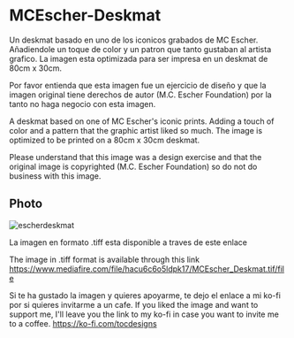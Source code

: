 # MCEscher-Deskmat  

Un deskmat basado en uno de los iconicos grabados de MC Escher. Añadiendole un toque de color y un patron que tanto gustaban al artista grafico. La imagen esta optimizada para ser impresa en un deskmat de 80cm x 30cm.

Por favor entienda que esta imagen fue un ejercicio de diseño y que la imagen original tiene derechos de autor (M.C. Escher Foundation) por la tanto no haga negocio con esta imagen.

A deskmat based on one of MC Escher's iconic prints. Adding a touch of color and a pattern that the graphic artist liked so much. The image is optimized to be printed on a 80cm x 30cm deskmat.

Please understand that this image was a design exercise and that the original image is copyrighted (M.C. Escher Foundation) so do not do business with this image.

## Photo
![escherdeskmat](https://user-images.githubusercontent.com/92544033/169921968-64b098c9-63a8-48b7-9212-da7bb4999d71.jpg)

La imagen en formato .tiff esta disponible a traves de este enlace

The image in .tiff format is available through this link 
https://www.mediafire.com/file/hacu6c6o5ldpk17/MCEscher_Deskmat.tif/file



Si te ha gustado la imagen y quieres apoyarme, te dejo el enlace a mi ko-fi por si quieres invitarme a un cafe.
If you liked the image and want to support me, I'll leave you the link to my ko-fi in case you want to invite me to a coffee.
https://ko-fi.com/tocdesigns

